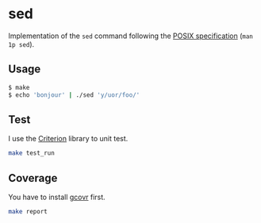 # sed

Implementation of the `sed` command following the [POSIX specification][1] (`man
1p sed`).

## Usage

```sh
$ make
$ echo 'bonjour' | ./sed 'y/uor/foo/'
```

## Test

I use the [Criterion][2] library to unit test.

```sh
make test_run
```

## Coverage

You have to install [gcovr][3] first.

```sh
make report
```

[1]: https://www.man7.org/linux/man-pages/man1/sed.1p.html
[2]: https://github.com/Snaipe/Criterion
[3]: https://github.com/gcovr/gcovr
